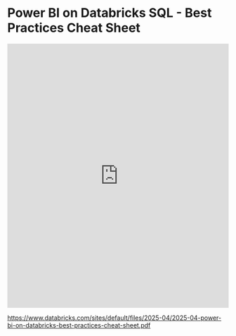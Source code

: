 # Power BI on Databricks SQL - Best Practices Cheat Sheet



<embed src="https://www.databricks.com/sites/default/files/2025-04/2025-04-power-bi-on-databricks-best-practices-cheat-sheet.pdf" type="application/pdf" width="100%" height="600px" />




https://www.databricks.com/sites/default/files/2025-04/2025-04-power-bi-on-databricks-best-practices-cheat-sheet.pdf